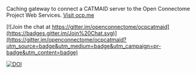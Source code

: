 Caching gateway to connect a CATMAID server to the Open Connectome Project Web Services. [Visit ocp.me](http://ocp.me)

[![Join the chat at https://gitter.im/openconnectome/ocpcatmaid](https://badges.gitter.im/Join%20Chat.svg)](https://gitter.im/openconnectome/ocpcatmaid?utm_source=badge&utm_medium=badge&utm_campaign=pr-badge&utm_content=badge)

[![DOI](https://zenodo.org/badge/doi/10.5281/zenodo.9992.svg)](http://dx.doi.org/10.5281/zenodo.9992)
